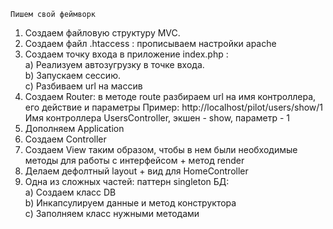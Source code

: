     Пишем свой феймворк
1. Создаем файловую структуру MVC.
2. Создаем файл .htaccess : прописываем настройки apache
3. Создаем точку входа в приложение index.php : \
    a) Реализуем автозугрузку в точке входа. \
    b) Запускаем сессию. \
    с) Разбиваем url на массив
4. Создаем Router: в методе route разбираем url на имя контроллера, его действие и параметры
    Пример: http://localhost/pilot/users/show/1 \
    Имя контроллера UsersController, экшен - show, параметр - 1
5. Дополняем Application
6. Создаем Controller
7. Создаем View таким образом, чтобы в нем были необходимые методы для работы с интерфейсом + метод render
8. Делаем дефолтный layout + вид для HomeController
9. Одна из сложных частей: паттерн singleton БД: \
    a) Создаем класс DB \
    b) Инкапсулируем данные и метод конструктора \
    c) Заполняем класс нужными методами
    
    
